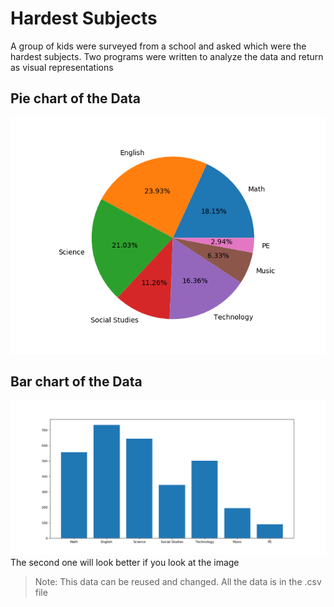# Hardest Subjects
A group of kids were surveyed from a school and asked which were the hardest subjects. Two programs were written to analyze the data and return as visual representations
## Pie chart of the Data
![Pie Chart](HardestPie.png)
## Bar chart of the Data
![Bar Chart](HardestBar.png)
The second one will look better if you look at the image
> Note: This data can be reused and changed. All the data is in the .csv file